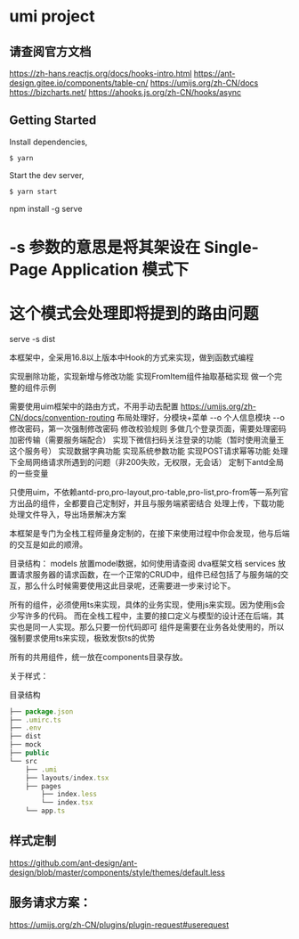 # umi project

## 请查阅官方文档
https://zh-hans.reactjs.org/docs/hooks-intro.html
https://ant-design.gitee.io/components/table-cn/
https://umijs.org/zh-CN/docs
https://bizcharts.net/
https://ahooks.js.org/zh-CN/hooks/async



## Getting Started

Install dependencies,

```bash
$ yarn
```

Start the dev server,

```bash
$ yarn start
```

npm install -g serve

# -s 参数的意思是将其架设在 Single-Page Application 模式下
# 这个模式会处理即将提到的路由问题
serve -s dist

本框架中，全采用16.8以上版本中Hook的方式来实现，做到函数式编程

实现删除功能，实现新增与修改功能
实现FromItem组件抽取基础实现
做一个完整的组件示例

需要使用uim框架中的路由方式，不用手动去配置 https://umijs.org/zh-CN/docs/convention-routing
布局处理好，分模块+菜单 --o
个人信息模块 --o
修改密码，第一次强制修改密码
修改校验规则
多做几个登录页面，需要处理密码加密传输（需要服务端配合）
实现下微信扫码关注登录的功能（暂时使用流量王这个服务号）
实现数据字典功能
实现系统参数功能
实现POST请求幂等功能
处理下全局网络请求所遇到的问题（非200失败，无权限，无会话）
定制下antd全局的一些变量

只使用uim，不依赖antd-pro,pro-layout,pro-table,pro-list,pro-from等一系列官方出品的组件，全都要自己定制好，并且与服务端紧密结合
处理上传，下载功能
处理文件导入，导出场景解决方案

本框架是专门为全栈工程师量身定制的，在接下来使用过程中你会发现，他与后端的交互是如此的顺滑。

目录结构：
models 放置model数据，如何使用请查阅 dva框架文档
services 放置请求服务器的请求函数，在一个正常的CRUD中，组件已经包括了与服务端的交互，那么什么时候需要使用这此目录呢，还需要进一步来讨论下。

所有的组件，必须使用ts来实现，具体的业务实现，使用js来实现。因为使用js会少写许多的代码。
而在全栈工程中，主要的接口定义与模型的设计还在后端，其实也是同一人实现。那么只要一份代码即可
组件是需要在业务各处使用的，所以强制要求使用ts来实现，极致发恢ts的优势

所有的共用组件，统一放在components目录存放。

关于样式：

目录结构
```js
├── package.json
├── .umirc.ts
├── .env
├── dist
├── mock
├── public
└── src
    ├── .umi
    ├── layouts/index.tsx
    ├── pages
        ├── index.less
        └── index.tsx
    └── app.ts

```

## 样式定制
https://github.com/ant-design/ant-design/blob/master/components/style/themes/default.less


## 服务请求方案：
https://umijs.org/zh-CN/plugins/plugin-request#userequest


